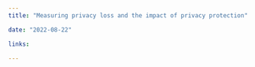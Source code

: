 ```yaml
---
title: "Measuring privacy loss and the impact of privacy protection"

date: "2022-08-22"

links:
    
---
```


